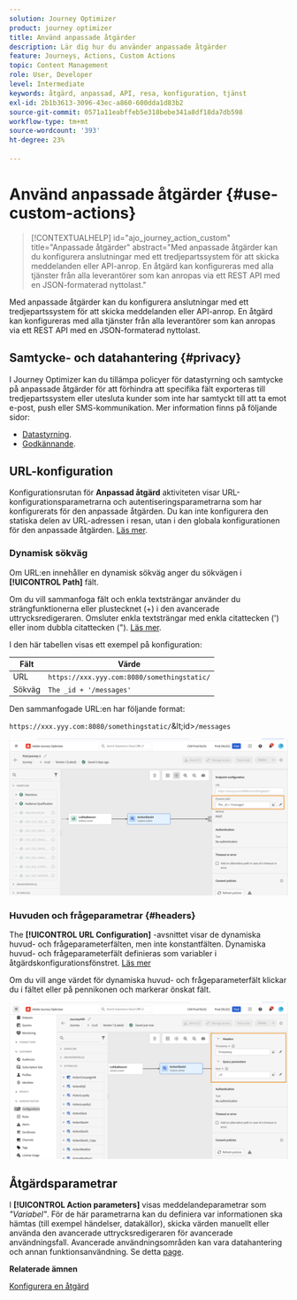 ```yaml
---
solution: Journey Optimizer
product: journey optimizer
title: Använd anpassade åtgärder
description: Lär dig hur du använder anpassade åtgärder
feature: Journeys, Actions, Custom Actions
topic: Content Management
role: User, Developer
level: Intermediate
keywords: åtgärd, anpassad, API, resa, konfiguration, tjänst
exl-id: 2b1b3613-3096-43ec-a860-600dda1d83b2
source-git-commit: 0571a11eabffeb5e318bebe341a8df18da7db598
workflow-type: tm+mt
source-wordcount: '393'
ht-degree: 23%

---
```


# Använd anpassade åtgärder {#use-custom-actions}

>[!CONTEXTUALHELP]
>id="ajo_journey_action_custom"
>title="Anpassade åtgärder"
>abstract="Med anpassade åtgärder kan du konfigurera anslutningar med ett tredjepartssystem för att skicka meddelanden eller API-anrop. En åtgärd kan konfigureras med alla tjänster från alla leverantörer som kan anropas via ett REST API med en JSON-formaterad nyttolast."

Med anpassade åtgärder kan du konfigurera anslutningar med ett tredjepartssystem för att skicka meddelanden eller API-anrop. En åtgärd kan konfigureras med alla tjänster från alla leverantörer som kan anropas via ett REST API med en JSON-formaterad nyttolast.

## Samtycke- och datahantering {#privacy}

I Journey Optimizer kan du tillämpa policyer för datastyrning och samtycke på anpassade åtgärder för att förhindra att specifika fält exporteras till tredjepartssystem eller utesluta kunder som inte har samtyckt till att ta emot e-post, push eller SMS-kommunikation. Mer information finns på följande sidor:

* [Datastyrning](../action/action-privacy.md).
* [Godkännande](../action/consent.md).

## URL-konfiguration

Konfigurationsrutan för **Anpassad åtgärd** aktiviteten visar URL-konfigurationsparametrarna och autentiseringsparametrarna som har konfigurerats för den anpassade åtgärden. Du kan inte konfigurera den statiska delen av URL-adressen i resan, utan i den globala konfigurationen för den anpassade åtgärden. [Läs mer](../action/about-custom-action-configuration.md).

### Dynamisk sökväg

Om URL:en innehåller en dynamisk sökväg anger du sökvägen i **[!UICONTROL Path]** fält.

Om du vill sammanfoga fält och enkla textsträngar använder du strängfunktionerna eller plustecknet (+) i den avancerade uttrycksredigeraren. Omsluter enkla textsträngar med enkla citattecken (&#39;) eller inom dubbla citattecken (&quot;). [Läs mer](expression/expressionadvanced.md).

I den här tabellen visas ett exempel på konfiguration:

| Fält | Värde |
| --- | --- |
| URL | `https://xxx.yyy.com:8080/somethingstatic/` |
| Sökväg | `The _id + '/messages'` |

Den sammanfogade URL:en har följande format:

`https://xxx.yyy.com:8080/somethingstatic/`\&lt;id>`/messages`

![](assets/journey-custom-action-url.png)

### Huvuden och frågeparametrar {#headers}

The **[!UICONTROL URL Configuration]** -avsnittet visar de dynamiska huvud- och frågeparameterfälten, men inte konstantfälten. Dynamiska huvud- och frågeparameterfält definieras som variabler i åtgärdskonfigurationsfönstret. [Läs mer](../action/about-custom-action-configuration.md#url-configuration)

Om du vill ange värdet för dynamiska huvud- och frågeparameterfält klickar du i fältet eller på pennikonen och markerar önskat fält.

![](assets/journey-dynamicheaderfield.png)

## Åtgärdsparametrar

I **[!UICONTROL Action parameters]** visas meddelandeparametrar som _&quot;Variabel&quot;_. För de här parametrarna kan du definiera var informationen ska hämtas (till exempel händelser, datakällor), skicka värden manuellt eller använda den avancerade uttrycksredigeraren för avancerade användningsfall. Avancerade användningsområden kan vara datahantering och annan funktionsanvändning. Se detta [page](expression/expressionadvanced.md).

**Relaterade ämnen**

[Konfigurera en åtgärd](../action/about-custom-action-configuration.md)
